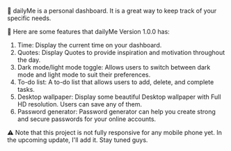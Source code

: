 🔸 dailyMe is a personal dashboard. It is a great way to keep track of your specific needs.

🔸 Here are some features that dailyMe Version 1.0.0 has:

1.  Time: Display the current time on your dashboard.
2.  Quotes: Display Quotes to provide inspiration and motivation throughout the day.
3.  Dark mode/light mode toggle: Allows users to switch between dark mode and light mode to suit their preferences.
4.  To-do list: A to-do list that allows users to add, delete, and complete tasks.
5.  Desktop wallpaper: Display some beautiful Desktop wallpaper with Full HD resolution. Users can save any of them.
6.  Password generator: Password generator can help you create strong and secure passwords for your online accounts.

⚠️ Note that this project is not fully responsive for any mobile phone yet. In the upcoming update, I'll add it. Stay tuned guys.

